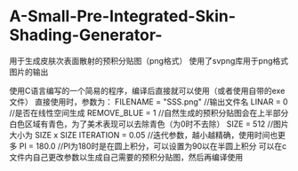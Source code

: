 # A-Small-Pre-Integrated-Skin-Shading-Generator-
用于生成皮肤次表面散射的预积分贴图（png格式）
使用了svpng库用于png格式图片的输出

使用C语言编写的一个简易的程序，编译后直接就可以使用（或者使用自带的exe文件）
直接使用时，参数为：
  FILENAME = "SSS.png" //输出文件名
  LINAR = 0 //是否在线性空间生成
  REMOVE_BLUE = 1 //自然生成的预积分贴图会在上半部分白色区域有青色，为了美术表现可以去除青色（为0时不去除）
  SIZE = 512 //图片大小为 SIZE x SIZE
  ITERATION = 0.05 //迭代参数，越小越精确，使用时间也更多
  PI = 180.0 //PI为180时是在圆上积分，可以设置为90以在半圆上积分
可以在c文件内自己更改参数以生成自己需要的预积分贴图，然后再编译使用
